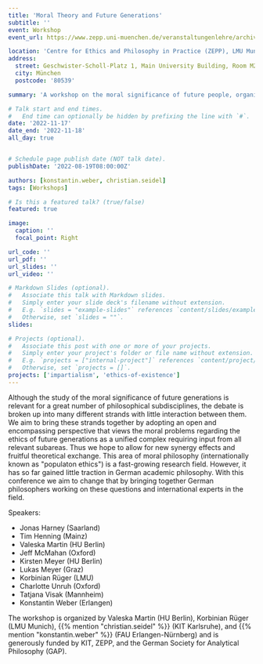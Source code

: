 ```yaml
---
title: 'Moral Theory and Future Generations'
subtitle: ''
event: Workshop
event_url: https://www.zepp.uni-muenchen.de/veranstaltungenlehre/archiv/wise-2022-23/future-generations/index.html

location: 'Centre for Ethics and Philosophy in Practice (ZEPP), LMU Munich'
address:
  street: Geschwister-Scholl-Platz 1, Main University Building, Room M210
  city: München
  postcode: '80539'

summary: 'A workshop on the moral significance of future people, organized by Valeska Martin, Korbinian Rüger, {{% mention "christian.seidel" %}} & {{% mention "konstantin.weber" %}} and funded by KIT, ZEPP & the German Society for Analytical Philosophy (GAP). Speakers: Jonas Harney, Tim Henning, Valeska Martin, Jeff McMahan, Kirsten Meyer, Lukas Meyer, Korbinian Rüger, Charlotte Unruh, Tatjana Visak, {{% mention "konstantin.weber" %}}.'

# Talk start and end times.
#   End time can optionally be hidden by prefixing the line with `#`.
date: '2022-11-17'
date_end: '2022-11-18'
all_day: true


# Schedule page publish date (NOT talk date).
publishDate: '2022-08-19T08:00:00Z'

authors: [konstantin.weber, christian.seidel]
tags: [Workshops]

# Is this a featured talk? (true/false)
featured: true

image:
  caption: ''
  focal_point: Right

url_code: ''
url_pdf: ''
url_slides: ''
url_video: ''

# Markdown Slides (optional).
#   Associate this talk with Markdown slides.
#   Simply enter your slide deck's filename without extension.
#   E.g. `slides = "example-slides"` references `content/slides/example-slides.md`.
#   Otherwise, set `slides = ""`.
slides:

# Projects (optional).
#   Associate this post with one or more of your projects.
#   Simply enter your project's folder or file name without extension.
#   E.g. `projects = ["internal-project"]` references `content/project/deep-learning/index.md`.
#   Otherwise, set `projects = []`.
projects: ['impartialism', 'ethics-of-existence']
---
```


Although the study of the moral significance of future generations is relevant for a great number of philosophical subdisciplines, the debate is broken up into many different strands with little interaction between them. We aim to bring these strands together by adopting an open and encompassing perspective that views the moral problems regarding the ethics of future generations as a unified complex requiring input from all relevant subareas. Thus we hope to allow for new synergy effects and fruitful theoretical exchange.
This area of moral philosophy (internationally known as "populaton ethics") is a fast-growing research field. However, it has so far gained little traction in German academic philosophy. With this conference we aim to change that by bringing together German philosophers working on these questions and international experts in the field.

Speakers:

- Jonas Harney (Saarland)
- Tim Henning (Mainz)
- Valeska Martin (HU Berlin)
- Jeff McMahan (Oxford)
- Kirsten Meyer (HU Berlin)
- Lukas Meyer (Graz)
- Korbinian Rüger (LMU)
- Charlotte Unruh (Oxford)
- Tatjana Visak (Mannheim)
- Konstantin Weber (Erlangen)

The workshop is organized by Valeska Martin (HU Berlin), Korbinian Rüger (LMU Munich), {{% mention "christian.seidel" %}} (KIT Karlsruhe), and {{% mention "konstantin.weber" %}} (FAU Erlangen-Nürnberg) and is generously funded by KIT, ZEPP, and the German Society for Analytical Philosophy (GAP).
